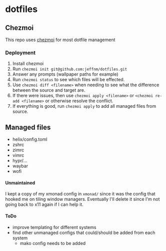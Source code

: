 # dotfiles

## Chezmoi
This repo uses [chezmoi](https://www.chezmoi.io/) for most dotfile management

### Deployment
1. Install chezmoi
2. Run `chezmoi init git@github.com:jeffnm/dotfiles.git`
3. Answer any prompts (wallpaper paths for example)
4. Run `chezmoi status` to see which files will be effected.
5. Use `chezmoi diff <filename>` when needing to see what the difference between the source and target are. 
6. If there were issues, then use `chezmoi apply <filename>` or `<chezmoi re-add <filename>` or otherwise resolve the conflict.
7. If everything is good, run `chezmoi apply` to add all managed files from source. 

## Managed files
* helix/config.toml
* zshrc
* zimrc
* vimrc
* hypr/...
* waybar
* wofi

#### Unmaintained
I kept a copy of my xmonad config in `xmonad/` since it was the config that hooked me on tiling window managers. Eventually I'll delete it since I'm not going back to x11 again if I can help it.

#### ToDo
* improve templating for different systems
* find other unmanaged configs that could/should be added from each system
  * mako config needs to be added
